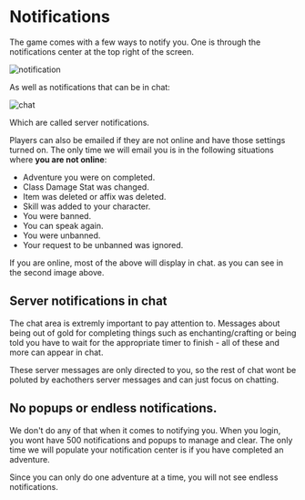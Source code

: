 # Notifications

The game comes with a few ways to notify you. One is through the notifications center at the top right of the screen.

![notification](/storage/info/notifications/images/notification.png)

As well as notifications that can be in chat:

![chat](/storage/info/notifications/images/server-notifications.png)

Which are called server notifications.

Players can also be emailed if they are not online and have those settings turned on. The only time we will email you is in the following situations where **you are not online**:

- Adventure you were on completed.
- Class Damage Stat was changed.
- Item was deleted or affix was deleted.
- Skill was added to your character.
- You were banned.
- You can speak again.
- You were unbanned.
- Your request to be unbanned was ignored.

If you are online, most of the above will display in chat. as you can see in the second image above.

## Server notifications in chat

The chat area is extremly important to pay attention to. Messages about being out of gold for completing things such as enchanting/crafting or being told you have to wait for the appropriate timer to finish - all of these and more can appear in chat.

These server messages are only directed to you, so the rest of chat wont be poluted by eachothers server messages and can just focus on chatting.

## No popups or endless notifications.

We don't do any of that when it comes to notifying you. When you login, you wont have 500 notifications and popups to manage and clear. The only time we will populate your notification center is if you have completed an adventure.

Since you can only do one adventure at a time, you will not see endless notifications.



